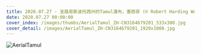 ```yaml
---
title: 2020.07.27 - 圣路易斯波托西州的Tamul瀑布，墨西哥 (© Robert Harding World Imagery/Offset by Shutterstock)
date: 2020.07.27 00:00:00
cover_index: /images/thumbs/AerialTamul_ZH-CN3164679201_533x300.jpg
cover_detail: /images/AerialTamul_ZH-CN3164679201_1920x1080.jpg
---
```


![AerialTamul](/images/AerialTamul_ZH-CN3164679201_1920x1080.jpg)
